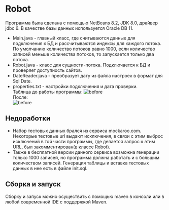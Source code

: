 # Robot
Программа была сделана с помощью NetBeans 8.2, JDK 8.0, драйвер jdbc 6. В качестве базы данных используется Oracle DB 11. <br>
* Main.java - главный класс, где считываются данные для подключения к БД и рассчитываются индексы для каждого потока. По умолчанию количество потоков равно 1000, если количество записей меньше количества потоков, то запускается только два потока. 
* Robot.java - класс для сущности-потока. Подключается к БД и проверяет доступность сайтов. 
* DateReader.java - преобразует дату из файла настроек в формат для Sql Date. 
* properties.txt - настройки подключения и дата проверки. <br>
Таблица до работы программы:
![before](https://pp.userapi.com/c844416/v844416483/17dd1c/ZGjXUGajTso.jpg) <br>
После: <br>
![before](https://pp.userapi.com/c844416/v844416483/17dd14/C234Fdp4RfE.jpg) <br>
## Недоработки ##
* Набор тестовых данных брался из сервиса mockaroo.com. Некоторые тестовые url выдают исключения, в связи с этим выброс исключений в той части программы, где делается запрос к этим URL, был закомментирован(в классе Robot). 
* Также в бесплатной версии данного сервиса возможна генерации только 1000 записей, но программа должна работать и с большим количеством записей. Генерация таблицы и вставка тестовых данных в нее есть в файле init.sql. 
## Сборка и запуск ##
Сборку и запуск можно осуществить с помощью maven в консоли или в любой современной IDE с поддержкой Maven.

